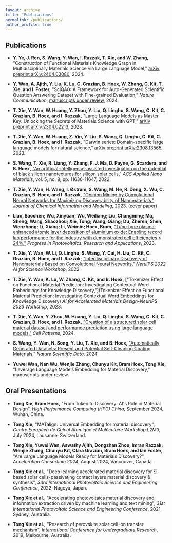 ```yaml
---
layout: archive
title: "Publications"
permalink: /publications/
author_profile: true
---
```


## **Publications**

- **Y. Ye, J. Ren, S. Wang, Y. Wan, I. Razzak, T. Xie, and W. Zhang,** "Construction of Functional Materials Knowledge Graph in Multidisciplinary Materials Science via Large Language Model," [arXiv preprint arXiv:2404.03080](https://arxiv.org/abs/2404.03080), 2024.

- **Y. Wan, A. Ajith, Y. Liu, K. Lu, C. Grazian, B. Hoex, W. Zhang, C. Kit, T. Xie, and I. Foster,** "SciQAG: A Framework for Auto-Generated Scientific Question Answering Dataset with Fine-grained Evaluation," *Nature Communication*, [manuscripts under review](https://arxiv.org/abs/2405.09939), 2024.

- **T. Xie, Y. Wan, W. Huang, Y. Zhou, Y. Liu, Q. Linghu, S. Wang, C. Kit, C. Grazian, B. Hoex, and I. Razzak,** "Large Language Models as Master Key: Unlocking the Secrets of Materials Science with GPT," [arXiv preprint arXiv:2304.02213](https://arxiv.org/abs/2304.02213), 2023.

- **T. Xie, Y. Wan, W. Huang, Z. Yin, Y. Liu, S. Wang, Q. Linghu, C. Kit, C. Grazian, B. Hoex, and I. Razzak,** "Darwin series: Domain-specific large language models for natural science," [arXiv preprint arXiv:2308.13565](https://arxiv.org/abs/2308.13565), 2023.

- **S. Wang, T. Xie, R. Liang, Y. Zhang, F. J. Ma, D. Payne, G. Scardera, and B. Hoex,** ["An artificial-intelligence-assisted investigation on the potential of black silicon nanotextures for silicon solar cells,"](https://pubs.acs.org/doi/10.1021/acsanm.2c02619) *ACS Applied Nano Materials*, vol. 5, no. 8, pp. 11636-11647, 2022.

- **T. Xie, Y. Wan, H. Wang, I. Østrøm, S. Wang, M. He, R. Deng, X. Wu, C. Grazian, B. Hoex, and I. Razzak,** ["Opinion Mining by Convolutional Neural Networks for Maximizing Discoverability of Nanomaterials,"](https://pubs.acs.org/doi/10.1021/acs.jcim.3c00746) *Journal of Chemical Information and Modeling*, 2023. (cover paper)

- **Liao, Baochen; Wu, Xinyuan; Wu, Weiliang; Liu, Changming; Ma, Sheng; Wang, Shaozhou; Xie, Tong; Wang, Qiang; Du, Zheren; Shen, Wenzhong; Li, Xiang; Li, Weimin; Hoex, Bram,** ["Tube‐type plasma‐enhanced atomic layer deposition of aluminium oxide: Enabling record lab performance for the industry with demonstrated cell efficiencies > 24%,"](https://onlinelibrary.wiley.com/doi/abs/10.1002/pip.3607) *Progress in Photovoltaics: Research and Applications*, 2023.

- **T. Xie, Y. Wan, W. Li, Q. Linghu, S. Wang, Y. Cai, H. Liu, C. Kit, C. Grazian, B. Hoex, and I. Razzak,** ["Interdisciplinary Discovery of Nanomaterials Based on Convolutional Neural Networks,"](https://arxiv.org/abs/2212.02805) *NeruIPS 2022 AI for Science Workshop*, 2022.

- **T. Xie, Y. Wan, K. Lu, W. Zhang, C. Kit, and B. Hoex,** ["Tokenizer Effect on Functional Material Prediction: Investigating Contextual Word Embeddings for Knowledge Discovery,"](Tokenizer Effect on Functional Material Prediction: Investigating Contextual Word Embeddings for Knowledge Discovery) *AI for Accelerated Materials Design-NeurIPS 2023 Workshop*, 2023.

- **T. Xie, Y. Wan, Y. Zhou, W. Huang, Y. Liu, Q. Linghu, S. Wang, C. Kit, C. Grazian, B. Hoex, and I. Razzak,** ["Creation of a structured solar cell material dataset and performance prediction using large language models,"](https://pubmed.ncbi.nlm.nih.gov/38800367/) *Cell Patterns*, 2024.

- **S. Wang, Y. Wan, N. Song, Y. Liu, T. Xie, and B. Hoex,** ["Automatically Generated Datasets: Present and Potential Self-Cleaning Coating Materials,"](https://pubmed.ncbi.nlm.nih.gov/38296978/) *Nature Scientific Data*, 2024.

- **Yuwei Wan, Nan Wu, Wenjie Zhang, Chunyu Kit, Bram Hoex, Tong Xie,** "Leverage Language Models Embedding for Material Discovery," manuscripts under review.





## **Oral Presentations**

- **Tong Xie, Bram Hoex,** "From Token to Discovery: AI's Role in Material Design", *High-Performance Computing (HPC) China*, September 2024, Wuhan, China.

- **Tong Xie,** "MATalign: Universal Embedding for material discovery", *Centre Européen de Calcul Atomique et Moléculaire Workshop L2M3*, July 2024, Lausanne, Switzerland.

- **Tong Xie, Yuwei Wan, Aswathy Ajith, Dongzhan Zhou, Imran Razzak, Wenjie Zhang, Chunyu Kit, Clara Grazian, Bram Hoex, and Ian Foster,** "Are Large Language Models Ready for Materials Discovery?", *Acceleration Consortium 2024*, August 2024, Vancouver, Canada.

- **Tong Xie et al.**, "Deep learning accelerated material discovery for Si-based solar cells-passivating contact layers material discovery & synthesis", *33rd International Photovoltaic Science and Engineering Conference*, 2022, Nagoya, Japan.

- **Tong Xie et al.**, "Accelerating photovoltaics material discovery and information extraction driven by machine learning and text mining", *31st International Photovoltaic Science and Engineering Conference*, 2021, Sydney, Australia.

- **Tong Xie et al.,** "Research of perovskite solar cell ion transfer mechanism", *International Conference for Undergraduate Research*, 2019, Melbourne, Australia.
